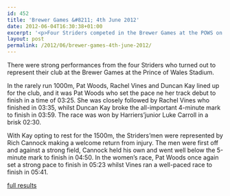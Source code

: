 ```yaml
---
id: 452
title: 'Brewer Games &#8211; 4th June 2012'
date: 2012-06-04T16:30:38+01:00
excerpt: '<p>Four Striders competed in the Brewer Games at the POWS on Bank Holiday Monday..</p>'
layout: post
permalink: /2012/06/brewer-games-4th-june-2012/
---
```

</p> 

There were strong performances from the four Striders who turned out to represent their club at the Brewer Games at the Prince of Wales Stadium.

In the rarely run 1000m, Pat Woods, Rachel Vines and Duncan Kay lined up for the club, and it was Pat Woods who set the pace ne her track debut to finish in a time of 03:25. She was closely followed by Rachel Vines who finished in 03:35, whilst Duncan Kay broke the all-important 4-minute mark to finish in 03:59. The race was won by Harriers&#8217;junior Luke Carroll in a brisk 02:30.

With Kay opting to rest for the 1500m, the Striders&#8217;men were represented by Rich Cannock making a welcome return from injury. The men were first off and against a strong field, Cannock held his own and went well below the 5-minute mark to finish in 04:50. In the women&#8217;s race, Pat Woods once again set a strong pace to finish in 05:23 whilst Vines ran a well-paced race to finish in 05:41.</p> 

<a href="http://www.clcstriders-runningclub.co.uk/images/documents/brewergamesjun2012.pdf" target="_blank" rel="nofollow">full results</a>